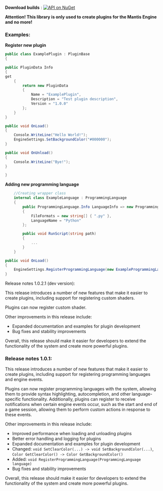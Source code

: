**Download builds** : [![API on NuGet](https://img.shields.io/nuget/v/MantisEngine.Core.svg?label=MantisEngine.Core&color=blue&logo=nuget&logoColor=white&link=https://www.nuget.org/packages/MantisEngine.Core/)](https://www.nuget.org/packages/MantisEngine.Core/)

**Attention! This library is only used to create plugins for the Mantis Engine and no more!**

### Examples:


**Register new plugin**
```csharp
public class ExamplePlugin : PluginBase
{

public PluginData Info
{
get 
    { 
        return new PluginData
        {
            Name = "ExamplePlugin",
            Description = "Test plugin description",
            Version = "1.0.0"
        };
    } 
}

public void OnLoad()
{
    Console.WriteLine("Hello World!");
    EngineSettings.SetBackgroundColor("#000000");
}

public void OnUnload()
{
    Console.WriteLine("Bye!");
}

}
```

**Adding new programming language**
```csharp
    //Creating wrapper class
    internal class ExampleLanguage : ProgrammingLanguage
    {
        public ProgrammingLanguage.Info LanguageInfo => new ProgrammingLanguage.Info
        {
            FileFormats = new string[] { ".py" },
            LanguageName = "Python"
        };

        public void RunScript(string path)
        {
            ...
        }
    }
```


```csharp
public void OnLoad()
{
    EngineSettings.RegisterProgrammingLanguage(new ExampleProgrammingLanguage())
}
```

Release notes 1.0.2.1 (dev version):

This release introduces a number of new features that make it easier to create plugins, including support for registering custom shaders.

Plugins can now register custom shader.

Other improvements in this release include:
- Expanded documentation and examples for plugin development
- Bug fixes and stability improvements

Overall, this release should make it easier for developers to extend the functionality of the system and create more powerful plugins.


### Release notes 1.0.1:

This release introduces a number of new features that make it easier to create plugins, including support for registering programming languages and engine events.

Plugins can now register programming languages with the system, allowing them to provide syntax highlighting, autocompletion, and other language-specific functionality. Additionally, plugins can register to receive notifications when certain engine events occur, such as the start and end of a game session, allowing them to perform custom actions in response to these events.

Other improvements in this release include:

- Improved performance when loading and unloading plugins
- Better error handling and logging for plugins
- Expanded documentation and examples for plugin development
- Changed: ```void SetClearColor(...) -> void SetBackgroundColor(...)```, ```Color GetClearColor() -> Color GetBackgroundColor()```
- Added: ```void RegisterProgrammingLanguage(ProgrammingLanguage language) ```
- Bug fixes and stability improvements

Overall, this release should make it easier for developers to extend the functionality of the system and create more powerful plugins.
